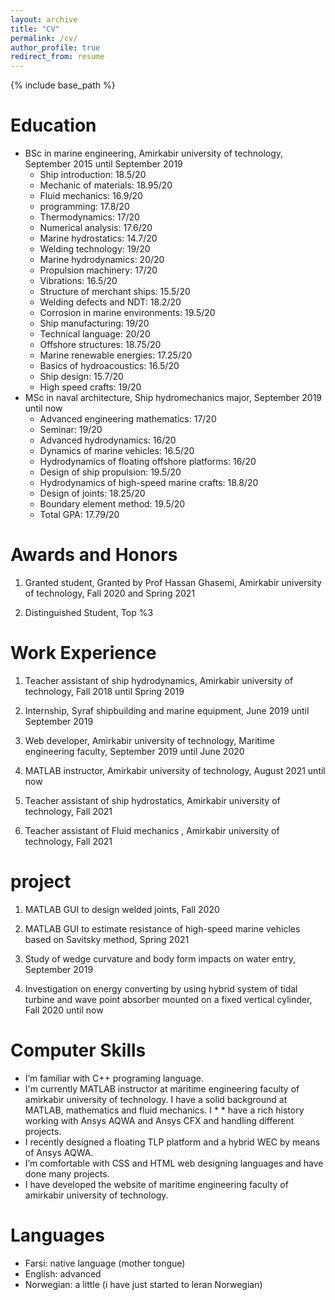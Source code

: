 ```yaml
---
layout: archive
title: "CV"
permalink: /cv/
author_profile: true
redirect_from: resume
---
```


{% include base_path %}

Education
======
* BSc in marine engineering, Amirkabir university of technology, September 2015 until September 2019
  * Ship introduction: 18.5/20
  * Mechanic of materials: 18.95/20
  * Fluid mechanics: 16.9/20
  * programming: 17.8/20
  * Thermodynamics: 17/20
  * Numerical analysis: 17.6/20
  * Marine hydrostatics: 14.7/20
  * Welding technology: 19/20
  * Marine hydrodynamics: 20/20
  * Propulsion machinery: 17/20
  * Vibrations: 16.5/20
  * Structure of merchant ships: 15.5/20
  * Welding defects and NDT: 18.2/20
  * Corrosion in marine environments: 19.5/20
  * Ship manufacturing: 19/20
  * Technical language: 20/20
  * Offshore structures: 18.75/20
  * Marine renewable energies: 17.25/20
  * Basics of hydroacoustics: 16.5/20
  * Ship design: 15.7/20
  * High speed crafts: 19/20
* MSc in naval architecture, Ship hydromechanics major, September 2019 until now
  * Advanced engineering mathematics: 17/20
  * Seminar: 19/20
  * Advanced hydrodynamics: 16/20
  * Dynamics of marine vehicles: 16.5/20
  * Hydrodynamics of floating offshore platforms: 16/20
  * Design of ship propulsion: 19.5/20
  * Hydrodynamics of high-speed marine crafts: 18.8/20
  * Design of joints: 18.25/20
  * Boundary element method: 19.5/20
  * Total GPA: 17.79/20

Awards and Honors
======
1) Granted student, Granted by Prof Hassan Ghasemi, Amirkabir university of technology, Fall 2020 and Spring 2021

2) Distinguished Student, Top %3



Work Experience
======

1) Teacher assistant of ship hydrodynamics, Amirkabir university of technology, Fall 2018 until Spring 2019

2) Internship, Syraf shipbuilding and marine equipment, June 2019 until September 2019

3) Web developer, Amirkabir university of technology, Maritime engineering faculty, September 2019 until June 2020

4) MATLAB instructor, Amirkabir university of technology, August 2021 until now

5) Teacher assistant of ship hydrostatics, Amirkabir university of technology, Fall 2021 

6) Teacher assistant of Fluid mechanics , Amirkabir university of technology, Fall 2021


project
=====
1) MATLAB GUI to design welded joints, Fall 2020

2) MATLAB GUI to estimate resistance of high-speed marine vehicles based on Savitsky method, Spring 2021

3) Study of wedge curvature and body form impacts on water entry, September 2019

4) Investigation on energy converting by using hybrid system of tidal turbine and wave point absorber mounted on a fixed vertical cylinder, Fall 2020 until now


Computer Skills
=====
* I’m familiar with C++ programing language. 
* I'm currently MATLAB instructor at  maritime engineering faculty of amirkabir university of technology. I have a solid background at MATLAB, mathematics and fluid mechanics. I * * have a rich history working with Ansys AQWA and Ansys CFX and handling different projects.
* I recently designed a floating TLP platform and a hybrid WEC by means of Ansys AQWA.
* I’m comfortable with CSS and HTML web designing languages and have done many projects.
* I have developed the website of  maritime engineering faculty of amirkabir university of technology.


Languages
====
* Farsi: native language (mother tongue)
* English: advanced
* Norwegian: a little (i have just started to leran Norwegian)
